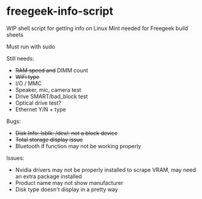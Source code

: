 # freegeek-info-script
WIP shell script for getting info on Linux Mint needed for Freegeek build sheets

Must run with sudo

Still needs:
- ~~RAM speed and~~ DIMM count
- ~~WiFi type~~
- I/O / MMC
- Speaker, mic, camera test
- Drive SMART/bad_block test
- Optical drive test?
- Ethernet Y/N + type

Bugs:
- ~~Disk Info: lsblk: /dev/: not a block device~~
- ~~Total storage display issue~~
- Bluetooth if function may not be working properly

Issues:
- Nvidia drivers may not be properly installed to scrape VRAM, may need an extra package installed
- Product name may not show manufacturer
- Disk type doesn't display in a pretty way


